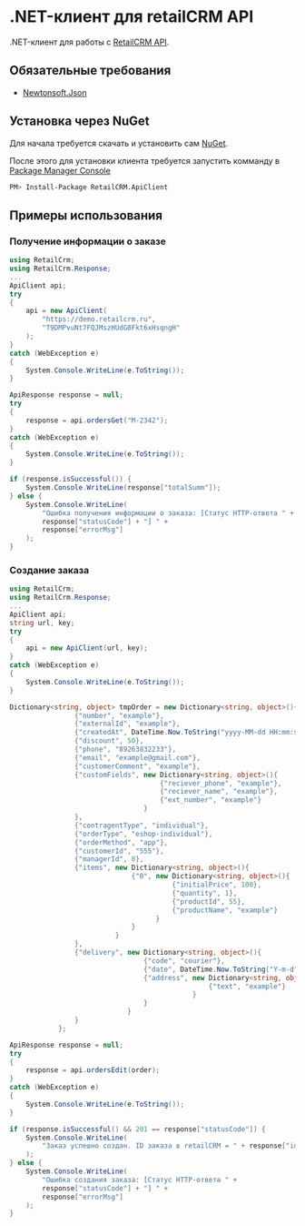 .NET-клиент для retailCRM API
=============================

.NET-клиент для работы с [RetailCRM API](http://www.retailcrm.ru/docs/rest-api/index.html).

Обязательные требования
-----------------------
* [Newtonsoft.Json](http://james.newtonking.com/json)

Установка через NuGet
---------------------

Для начала требуется скачать и установить сам [NuGet](http://docs.nuget.org/consume/installing-nuget).

После этого для установки клиента требуется запустить комманду в [Package Manager Console](http://docs.nuget.org/docs/start-here/using-the-package-manager-console)
``` bash
PM> Install-Package RetailCRM.ApiClient
```

Примеры использования
---------------------

### Получение информации о заказе

``` csharp
using RetailCrm;
using RetailCrm.Response;
...
ApiClient api;
try
{
    api = new ApiClient(
    	"https://demo.retailcrm.ru",
    	"T9DMPvuNt7FQJMszHUdG8Fkt6xHsqngH"
    );
}
catch (WebException e)
{
    System.Console.WriteLine(e.ToString());
}

ApiResponse response = null;
try
{
    response = api.ordersGet("M-2342");
}
catch (WebException e)
{
    System.Console.WriteLine(e.ToString());
}

if (response.isSuccessful()) {
	System.Console.WriteLine(response["totalSumm"]);
} else {
	System.Console.WriteLine(
		"Ошибка получения информации о заказа: [Статус HTTP-ответа " +
		response["statusCode"] + "] " +
		response["errorMsg"]
	);
}

```
### Создание заказа

``` csharp
using RetailCrm;
using RetailCrm.Response;
...
ApiClient api;
string url, key;
try
{
    api = new ApiClient(url, key);
}
catch (WebException e)
{
    System.Console.WriteLine(e.ToString());
}

Dictionary<string, object> tmpOrder = new Dictionary<string, object>(){
                {"number", "example"},
                {"externalId", "example"},
                {"createdAt", DateTime.Now.ToString("yyyy-MM-dd HH:mm:ss")},
                {"discount", 50},
                {"phone", "89263832233"},
                {"email", "example@gmail.com"},
                {"customerComment", "example"},
                {"customFields", new Dictionary<string, object>(){
                                     {"reciever_phone", "example"},
                                     {"reciever_name", "example"},
                                     {"ext_number", "example"}
                                 }
                },
                {"contragentType", "individual"},
                {"orderType", "eshop-individual"},
                {"orderMethod", "app"},
                {"customerId", "555"},
                {"managerId", 8},
                {"items", new Dictionary<string, object>(){
                              {"0", new Dictionary<string, object>(){
                                        {"initialPrice", 100},
                                        {"quantity", 1},
                                        {"productId", 55},
                                        {"productName", "example"}
                                    }
                              }
                          }
                },
                {"delivery", new Dictionary<string, object>(){
                                 {"code", "courier"},
                                 {"date", DateTime.Now.ToString("Y-m-d")},
                                 {"address", new Dictionary<string, object>(){
                                                 {"text", "example"}
                                             }
                                 }
                             }
                }
            };

ApiResponse response = null;
try
{
    response = api.ordersEdit(order);
}
catch (WebException e)
{
    System.Console.WriteLine(e.ToString());
}

if (response.isSuccessful() && 201 == response["statusCode"]) {
	System.Console.WriteLine(
		"Заказ успешно создан. ID заказа в retailCRM = " + response["id"]
	);
} else {
	System.Console.WriteLine(
		"Ошибка создания заказа: [Статус HTTP-ответа " +
		response["statusCode"] + "] " +
		response["errorMsg"]
	);
}

```
